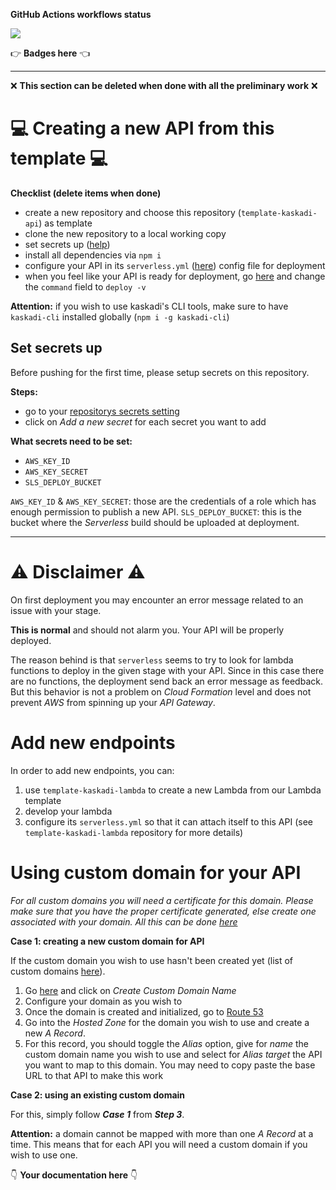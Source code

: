 **GitHub Actions workflows status**

![](https://img.shields.io/github/workflow/status/kaskadi/template-kaskadi-api/deploy)

:point_right: **Badges here** :point_left:

****

❌ **This section can be deleted when done with all the preliminary work** ❌

# :computer: Creating a new API from this template :computer:

**Checklist (delete items when done)**
- create a new repository and choose this repository (`template-kaskadi-api`) as template
- clone the new repository to a local working copy
- set secrets up ([help](#Set-secrets-up))
- install all dependencies via `npm i`
- configure your API in its `serverless.yml` ([here](./serverless.yml)) config file for deployment
- when you feel like your API is ready for deployment, go [here](./.github/workflows/deploy.yml) and change the `command` field to `deploy -v`

**Attention:** if you wish to use kaskadi's CLI tools, make sure to have `kaskadi-cli` installed globally (`npm i -g kaskadi-cli`)

## Set secrets up

Before pushing for the first time, please setup secrets on this repository.

**Steps:**
- go to your [repositorys secrets setting](../../settings/secrets)
- click on _Add a new secret_ for each secret you want to add

**What secrets need to be set:**
- `AWS_KEY_ID`
- `AWS_KEY_SECRET`
- `SLS_DEPLOY_BUCKET`

`AWS_KEY_ID` & `AWS_KEY_SECRET`: those are the credentials of a role which has enough permission to publish a new API.
`SLS_DEPLOY_BUCKET`: this is the bucket where the _Serverless_ build should be uploaded at deployment.

****

# :warning: Disclaimer :warning:

On first deployment you may encounter an error message related to an issue with your stage.

**This is normal** and should not alarm you. Your API will be properly deployed.

The reason behind is that `serverless` seems to try to look for lambda functions to deploy in the given stage with your API. Since in this case there are no functions, the deployment send back an error message as feedback. But this behavior is not a problem on _Cloud Formation_ level and does not prevent _AWS_ from spinning up your _API Gateway_.

# Add new endpoints

In order to add new endpoints, you can:
1. use `template-kaskadi-lambda` to create a new Lambda from our Lambda template
2. develop your lambda
3. configure its `serverless.yml` so that it can attach itself to this API (see `template-kaskadi-lambda` repository for more details)

# Using custom domain for your API

_For all custom domains you will need a certificate for this domain. Please make sure that you have the proper certificate generated, else create one associated with your domain. All this can be done [here](https://console.aws.amazon.com/acm/home?region=us-east-1#/)_

**Case 1: creating a new custom domain for API**

If the custom domain you wish to use hasn't been created yet (list of custom domains [here](https://eu-central-1.console.aws.amazon.com/apigateway/home?region=eu-central-1#/custom-domain-names)).

1. Go [here](https://eu-central-1.console.aws.amazon.com/apigateway/home?region=eu-central-1#/custom-domain-names) and click on _Create Custom Domain Name_
2. Configure your domain as you wish to
3. Once the domain is created and initialized, go to [Route 53](https://console.aws.amazon.com/route53/home?region=eu-central-1)
4. Go into the _Hosted Zone_ for the domain you wish to use and create a new _A Record_.
5. For this record, you should toggle the _Alias_ option, give for _name_ the custom domain name you wish to use and select for _Alias target_ the API you want to map to this domain. You may need to copy paste the base URL to that API to make this work

**Case 2: using an existing custom domain**

For this, simply follow **_Case 1_** from **_Step 3_**.

**Attention:** a domain cannot be mapped with more than one _A Record_ at a time. This means that for each API you will need a custom domain if you wish to use one.

:point_down: **Your documentation here** :point_down:
